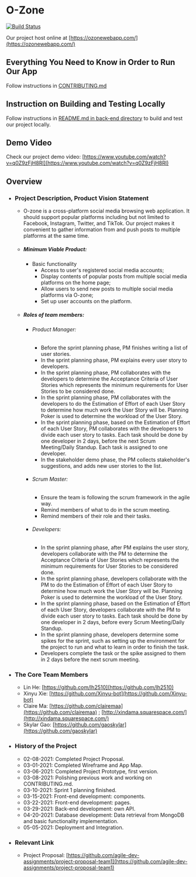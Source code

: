 # O-Zone

[![Build Status](https://www.travis-ci.com/agile-dev-assignments/project-setup-team-ikedacho-visionary.svg?branch=master)](https://www.travis-ci.com/agile-dev-assignments/project-setup-team-ikedacho-visionary)

Our project host online at [https://ozonewebapp.com/](https://ozonewebapp.com/)

## Everything You Need to Know in Order to Run Our App
Follow instructions in [CONTRIBUTING.md]()

## Instruction on Building and Testing Locally

Follow instructions in [README.md in back-end directory](https://github.com/agile-dev-assignments/project-setup-team-ikedacho-visionary/blob/121bd042fc56a877568f33acd2928b3f521d41a5/back-end/README.md) to build and test our project locally.

## Demo Video

Check our project demo video: [https://www.youtube.com/watch?v=q0Z9zFjH8RI](https://www.youtube.com/watch?v=q0Z9zFjH8RI)


## Overview
*   ### Project Description, Product Vision Statement
    *   O-zone is a cross-platform social media browsing web application. It should support popular platforms including but not limited to Facebook, Instagram, Twitter, and TikTok. Our project makes it convenient to gather information from and push posts to multiple platforms at the same time. 
    *   ##### Minimum Viable Product:
        *   Basic functionality
            *   Access to user's registered social media accounts; 
            *   Display contents of popular posts from multiple social media platforms on the home page; 
            *   Allow users to send new posts to multiple social media platforms via O-zone;
            *   Set up user accounts on the platform. 
    *   ##### Roles of team members:
        *   ###### Product Manager: 
            *   Before the sprint planning phase, PM finishes writing a list of user stories.
            *   In the sprint planning phase, PM explains every user story to developers.
            *   In the sprint planning phase, PM collaborates with the developers to determine the Acceptance Criteria of User Stories which represents the minimum requirements for User Stories to be considered done. 
            *   In the sprint planning phase, PM collaborates with the developers to do the Estimation of Effort of each User Story to determine how much work the User Story will be. Planning Poker is used to determine the workload of the User Story.
            *   In the sprint planning phase, based on the Estimation of Effort of each User Story, PM collaborates with the developers to divide each user story to tasks. Each task should be done by one developer in 2 days, before the next Scrum Meeting/Daily Standup. Each task is assigned to one developer. 
            *   In the stakeholder demo phase, the PM collects stakeholder's suggestions, and adds new user stories to the list.
        *   ###### Scrum Master:
            *   Ensure the team is following the scrum framework in the agile way.
            *   Remind members of what to do in the scrum meeting.
            *   Remind members of their role and their tasks.
        *   ###### Developers: 
            *   In the sprint planning phase, after PM explains the user story, developers collaborate with the PM to determine the Acceptance Criteria of User Stories which represents the minimum requirements for User Stories to be considered done. 
            *   In the sprint planning phase, developers collaborate with the PM to do the Estimation of Effort of each User Story to determine how much work the User Story will be. Planning Poker is used to determine the workload of the User Story.
            *   In the sprint planning phase, based on the Estimation of Effort of each User Story, developers collaborate with the PM to divide each user story to tasks. Each task should be done by one developer in 2 days, before every Scrum Meeting/Daily Standup.
            *   In the sprint planning phase, developers determine some spikes for the sprint, such as setting up the environment for the project to run and what to learn in order to finish the task.
            *   Developers complete the task or the spike assigned to them in 2 days before the next scrum meeting.
*   ### The Core Team Members
    *   Lin He: [https://github.com/lh2510](https://github.com/lh2510)
    *   Xinyu Xie: [https://github.com/Xinyu-bot](https://github.com/Xinyu-bot)
    *   Claire Ma: [https://github.com/clairemaa](https://github.com/clairemaa) ; [http://xindama.squarespace.com/](http://xindama.squarespace.com/) 
    *   Skylar Gao: [https://github.com/gaoskylar](https://github.com/gaoskylar)
*   ### History of the Project
    *   02-08-2021: Completed Project Proposal. 
    *   03-01-2021: Completed Wireframe and App Map. 
    *   03-06-2021: Completed Project Prototype, first version. 
    *   03-08-2021: Polishing previous work and working on CONTRIBUTING.md. 
    *   03-10-2021: Sprint 1 planning finished. 
    *   03-15-2021: Front-end development: components. 
    *   03-22-2021: Front-end development: pages.  
    *   03-29-2021: Back-end development: own API. 
    *   04-20-2021: Database development: Data retrieval from MongoDB and basic functionality implementation. 
        <br> 
    *   05-05-2021: Deployment and Integration. 

*   ### Relevant Link
    *   Project Proposal: [https://github.com/agile-dev-assignments/project-proposal-team1](https://github.com/agile-dev-assignments/project-proposal-team1)
